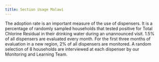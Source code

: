 ```yaml
---
title: Section Usage Malawi
---
```

<!-- *This data is coming straight from the server and was written in markdown.*  
Check the server's `app/content` folder. -->

The adoption rate is an important measure of the use of dispensers. It is a percentage of randomly sampled households that tested positive for Total Chlorine Residual in their drinking water during an unannounced visit. 1.5% of all dispensers are evaluated every month. For the first three months of evaluation in a new region, 2% of all dispensers are monitored. A random selection of 8 households are interviewed at each dispenser by our Monitoring and Learning Team. 